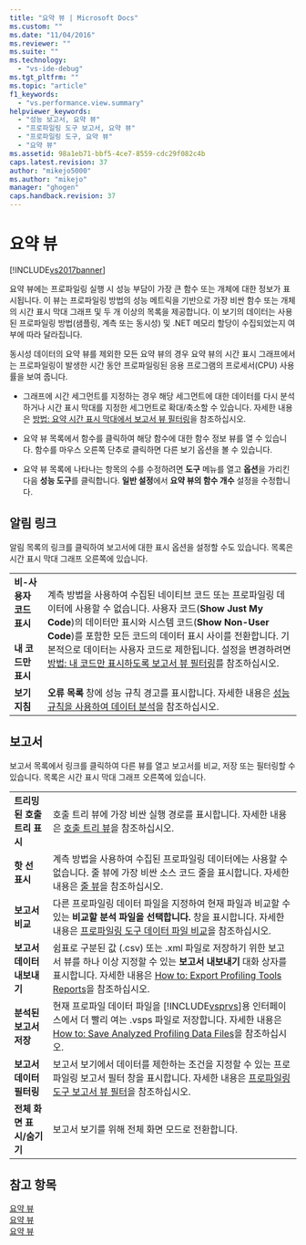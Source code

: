 ```yaml
---
title: "요약 뷰 | Microsoft Docs"
ms.custom: ""
ms.date: "11/04/2016"
ms.reviewer: ""
ms.suite: ""
ms.technology: 
  - "vs-ide-debug"
ms.tgt_pltfrm: ""
ms.topic: "article"
f1_keywords: 
  - "vs.performance.view.summary"
helpviewer_keywords: 
  - "성능 보고서, 요약 뷰"
  - "프로파일링 도구 보고서, 요약 뷰"
  - "프로파일링 도구, 요약 뷰"
  - "요약 뷰"
ms.assetid: 98a1eb71-bbf5-4ce7-8559-cdc29f082c4b
caps.latest.revision: 37
author: "mikejo5000"
ms.author: "mikejo"
manager: "ghogen"
caps.handback.revision: 37
---
```

# 요약 뷰
[!INCLUDE[vs2017banner](../code-quality/includes/vs2017banner.md)]

요약 뷰에는 프로파일링 실행 시 성능 부담이 가장 큰 함수 또는 개체에 대한 정보가 표시됩니다.  이 뷰는 프로파일링 방법의 성능 메트릭을 기반으로 가장 비싼 함수 또는 개체의 시간 표시 막대 그래프 및 두 개 이상의 목록을 제공합니다.  이 보기의 데이터는 사용된 프로파일링 방법\(샘플링, 계측 또는 동시성\) 및 .NET 메모리 할당이 수집되었는지 여부에 따라 달라집니다.  
  
 동시성 데이터의 요약 뷰를 제외한 모든 요약 뷰의 경우 요약 뷰의 시간 표시 그래프에서는 프로파일링이 발생한 시간 동안 프로파일링된 응용 프로그램의 프로세서\(CPU\) 사용률을 보여 줍니다.  
  
-   그래프에 시간 세그먼트를 지정하는 경우 해당 세그먼트에 대한 데이터를 다시 분석하거나 시간 표시 막대를 지정한 세그먼트로 확대\/축소할 수 있습니다.  자세한 내용은 [방법: 요약 시간 표시 막대에서 보고서 뷰 필터링](../Topic/How%20to:%20Filter%20Report%20Views%20from%20the%20Summary%20Timeline.md)을 참조하십시오.  
  
-   요약 뷰 목록에서 함수를 클릭하여 해당 함수에 대한 함수 정보 뷰를 열 수 있습니다.  함수를 마우스 오른쪽 단추로 클릭하면 다른 보기 옵션을 볼 수 있습니다.  
  
-   요약 뷰 목록에 나타나는 항목의 수를 수정하려면 **도구** 메뉴를 열고 **옵션**을 가리킨 다음 **성능 도구**를 클릭합니다.  **일반 설정**에서 **요약 뷰의 함수 개수** 설정을 수정합니다.  
  
## 알림 링크  
 알림 목록의 링크를 클릭하여 보고서에 대한 표시 옵션을 설정할 수도 있습니다.  목록은 시간 표시 막대 그래프 오른쪽에 있습니다.  
  
|||  
|-|-|  
|**비\-사용자 코드 표시**<br /><br /> **내 코드만 표시**|계측 방법을 사용하여 수집된 네이티브 코드 또는 프로파일링 데이터에 사용할 수 없습니다.  사용자 코드\(**Show Just My Code**\)의 데이터만 표시와 시스템 코드\(**Show Non\-User Code**\)를 포함한 모든 코드의 데이터 표시 사이를 전환합니다.  기본적으로 데이터는 사용자 코드로 제한됩니다.  설정을 변경하려면 [방법: 내 코드만 표시하도록 보고서 뷰 필터링](../Topic/How%20to:%20Filter%20Profiling%20Tools%20Report%20Views%20to%20Display%20Just%20My%20Code.md)를 참조하십시오.|  
|**보기 지침**|**오류 목록** 창에 성능 규칙 경고를 표시합니다.  자세한 내용은 [성능 규칙을 사용하여 데이터 분석](../profiling/using-performance-rules-to-analyze-data.md)을 참조하십시오.|  
  
## 보고서  
 보고서 목록에서 링크를 클릭하여 다른 뷰를 열고 보고서를 비교, 저장 또는 필터링할 수 있습니다.  목록은 시간 표시 막대 그래프 오른쪽에 있습니다.  
  
|||  
|-|-|  
|**트리밍된 호출 트리 표시**|호출 트리 뷰에 가장 비싼 실행 경로를 표시합니다.  자세한 내용은 [호출 트리 뷰](../profiling/call-tree-view.md)을 참조하십시오.|  
|**핫 선 표시**|계측 방법을 사용하여 수집된 프로파일링 데이터에는 사용할 수 없습니다.  줄 뷰에 가장 비싼 소스 코드 줄을 표시합니다.  자세한 내용은 [줄 뷰](../profiling/lines-view.md)을 참조하십시오.|  
|**보고서 비교**|다른 프로파일링 데이터 파일을 지정하여 현재 파일과 비교할 수 있는 **비교할 분석 파일을 선택합니다.** 창을 표시합니다.  자세한 내용은 [프로파일링 도구 데이터 파일 비교](../profiling/comparing-performance-data-files.md)을 참조하십시오.|  
|**보고서 데이터 내보내기**|쉼표로 구분된 값 \(.csv\) 또는 .xml 파일로 저장하기 위한 보고서 뷰를 하나 이상 지정할 수 있는 **보고서 내보내기** 대화 상자를 표시합니다.  자세한 내용은 [How to: Export Profiling Tools Reports](http://msdn.microsoft.com/ko-kr/174b5bd3-df9b-4fd4-88d4-76032ab90451)을 참조하십시오.|  
|**분석된 보고서 저장**|현재 프로파일 데이터 파일을 [!INCLUDE[vsprvs](../code-quality/includes/vsprvs_md.md)]용 인터페이스에서 더 빨리 여는 .vsps 파일로 저장합니다.  자세한 내용은 [How to: Save Analyzed Profiling Data Files](http://msdn.microsoft.com/ko-kr/0340ddde-caf4-48ac-8af3-d15dcdade556)을 참조하십시오.|  
|**보고서 데이터 필터링**|보고서 보기에서 데이터를 제한하는 조건을 지정할 수 있는 프로파일링 보고서 필터 창을 표시합니다.  자세한 내용은 [프로파일링 도구 보고서 뷰 필터](../profiling/performance-report-view-filter.md)을 참조하십시오.|  
|**전체 화면 표시\/숨기기**|보고서 보기를 위해 전체 화면 모드로 전환합니다.|  
  
## 참고 항목  
 [요약 뷰](../profiling/summary-view-sampling-data.md)   
 [요약 뷰](../profiling/summary-view-instrumentation-data.md)   
 [요약 뷰](../profiling/summary-view-dotnet-memory-data.md)